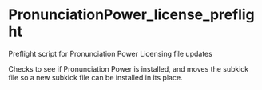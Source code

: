 PronunciationPower_license_preflight
====================

Preflight script for Pronunciation Power Licensing file updates

Checks to see if Pronunciation Power is installed, and moves the subkick file
so a new subkick file can be installed in its place.

